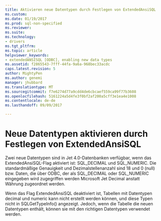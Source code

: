 ```yaml
---
title: Aktivieren neue Datentypen durch Festlegen von ExtendedAnsiSQL | Microsoft Docs
ms.custom: 
ms.date: 01/19/2017
ms.prod: sql-non-specified
ms.reviewer: 
ms.suite: 
ms.technology:
- drivers
ms.tgt_pltfrm: 
ms.topic: article
helpviewer_keywords:
- extendedANSISQL [ODBC], enabling new data types
ms.assetid: f2865543-7fff-44fa-9a6a-968bec33acdc
caps.latest.revision: 5
author: MightyPen
ms.author: genemi
manager: jhubbard
ms.translationtype: MT
ms.sourcegitcommit: f7e6274d77a9cdd4de6cbcaef559ca99f77b3608
ms.openlocfilehash: 5161224a5d4fe3f0bf2af200a5cff3e1ea4e1008
ms.contentlocale: de-de
ms.lasthandoff: 09/09/2017

---
```

# <a name="enabling-new-data-types-by-setting-extendedansisql"></a>Neue Datentypen aktivieren durch Festlegen von ExtendedAnsiSQL
Zwei neue Datentypen sind in Jet 4.0-Datenbanken verfügbar, wenn das ExtendedAnsiSQL-Flag aktiviert ist: SQL_DECIMAL und SQL_NUMERIC. Die standardmäßige Genauigkeit und Dezimalstellenanzahl sind 18 und 0 (null) bzw. Daten, die über ODBC, der als SQL_DECIMAL oder SQL_NUMERIC eingegeben wird zugegriffen werden Microsoft Jet Decimal anstatt Währung zugeordnet werden.  
  
 Wenn das Flag ExtendedAnsiSQL deaktiviert ist, Tabellen mit Datentypen decimal und numeric kann nicht erstellt werden können, und diese Typen nicht in SQLGetTypeInfo() angezeigt. Jedoch, wenn die Tabelle die neuen Datentypen enthält, können sie mit den richtigen Datentypen verwendet werden.
